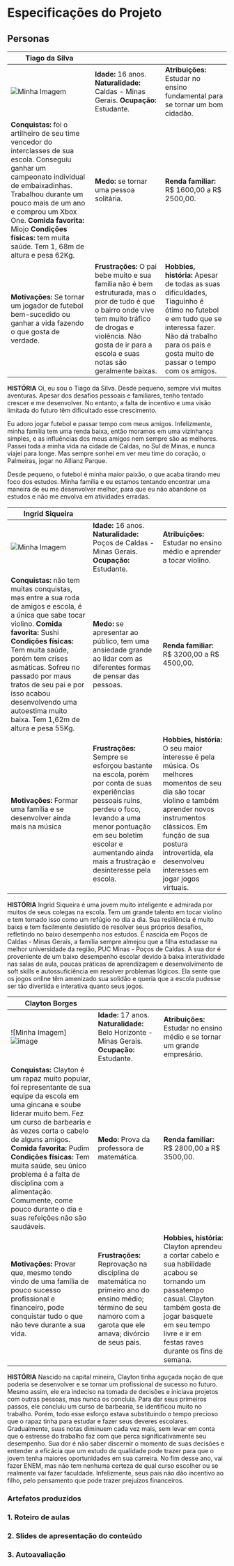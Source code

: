 # Especificações do Projeto


## Personas

| **Tiago da Silva** |                     |                             | 
|------------------|---------------------|-----------------------------|
| ![Minha Imagem](https://github.com/user-attachments/assets/91964465-6b1c-4c96-8d50-258c6ee3f8e2) | **Idade:** 16 anos. **Naturalidade:** Caldas - Minas Gerais. **Ocupação:** Estudante. | **Atribuições:** Estudar no ensino fundamental para se tornar um bom cidadão. |
**Conquistas:** foi o artilheiro de seu time vencedor do interclasses de sua escola. Conseguiu ganhar um campeonato individual de embaixadinhas. Trabalhou durante um pouco mais de um ano e comprou um Xbox One. **Comida favorita:** Miojo **Condições físicas:**  tem muita saúde. Tem 1, 68m de altura e pesa 62Kg.     |**Medo:** se tornar uma pessoa solitária. |**Renda familiar:** R$ 1600,00 a R$ 2500,00.
|**Motivações:** Se tornar um jogador de futebol bem-sucedido ou ganhar a vida fazendo o que gosta de verdade.  |**Frustrações:** O pai bebe muito e sua família não é bem estruturada, mas o pior de tudo é que o bairro onde vive tem muito tráfico de drogas e violência. Não gosta de ir para a escola e suas notas são geralmente baixas.  |**Hobbies, história:** Apesar de todas as suas dificuldades, Tiaguinho é ótimo no futebol e em tudo que se interessa fazer. Não dá trabalho para os pais e gosta muito de passar o tempo com os amigos.


**HISTÓRIA**
Oi, eu sou o Tiago da Silva. Desde pequeno, sempre vivi muitas aventuras. Apesar dos desafios pessoais e familiares, tenho tentado crescer e me desenvolver. No entanto, a falta de incentivo e uma visão limitada do futuro têm dificultado esse crescimento.

Eu adoro jogar futebol e passar tempo com meus amigos. Infelizmente, minha família tem uma renda baixa, então moramos em uma vizinhança simples, e as influências dos meus amigos nem sempre são as melhores. Passei toda a minha vida na cidade de Caldas, no Sul de Minas, e nunca viajei para longe. Mas sempre sonhei em ver meu time do coração, o Palmeiras, jogar no Allianz Parque.

Desde pequeno, o futebol é minha maior paixão, o que acaba tirando meu foco dos estudos. Minha família e eu estamos tentando encontrar uma maneira de eu me desenvolver melhor, para que eu não abandone os estudos e não me envolva em atividades erradas.


| **Ingrid Siqueira** |                     |                             | 
|------------------|---------------------|-----------------------------|
| ![Minha Imagem](https://github.com/user-attachments/assets/045f6571-eabd-4227-8cf4-1138806d604f)| **Idade:** 16 anos. **Naturalidade:** Poços de Caldas - Minas Gerais. **Ocupação:** Estudante. | **Atribuições:** Estudar no ensino médio e aprender a tocar violino. |
**Conquistas:** não tem muitas conquistas, mas entre a sua roda de amigos e escola, é a única que sabe tocar violino. **Comida favorita:** Sushi **Condições físicas:**  Tem muita saúde, porém tem crises asmáticas. Sofreu no passado por maus tratos de seu pai e por isso acabou desenvolvendo uma autoestima muito baixa. Tem 1,62m de altura e pesa 55Kg.  |**Medo:** se apresentar ao público, tem uma ansiedade grande ao lidar com as diferentes formas de pensar das pessoas. |**Renda familiar:** R$ 3200,00 a R$ 4500,00.
|**Motivações:** Formar uma família e se desenvolver ainda mais na música  |**Frustrações:** Sempre se esforçou bastante na escola, porém por conta de suas experiências pessoais ruins, perdeu o foco, levando a uma menor pontuação em seu boletim escolar e aumentando ainda mais a frustração e desinteresse pela escola.  |**Hobbies, história:** O seu maior interesse é pela música. Os melhores momentos de seu dia são tocar violino e também aprender novos instrumentos clássicos. Em função de sua postura introvertida, ela desenvolveu interesses em jogar jogos virtuais.


**HISTÓRIA**
Ingrid Siqueira é uma jovem muito inteligente e admirada por muitos de seus colegas na escola. Tem um grande talento em tocar violino e tem tomado isso como um refúgio no dia a dia. Sua resiliência é muito baixa e tem facilmente desistido de resolver seus próprios desafios, refletindo no baixo desempenho nos estudos. É nascida em Poços de Caldas - Minas Gerais, a família sempre almejou que a filha estudasse na melhor universidade da região, PUC Minas - Poços de Caldas. A sua dor é proveniente de um baixo desempenho escolar devido à baixa interatividade nas salas de aula, poucas práticas de aprendizagem e desenvolvimento de soft skills e autossuficiência em resolver problemas lógicos. Ela sente que os jogos online têm amenizado sua solidão e queria que a escola pudesse ser tão divertida e interativa quanto seus jogos.


| **Clayton Borges** |                     |                             | 
|------------------|---------------------|-----------------------------|
| ![Minha Imagem]![image](https://github.com/user-attachments/assets/3beecf34-7cb1-4cf0-a0f2-90665b022abb)| **Idade:** 17 anos. **Naturalidade:** Belo Horizonte - Minas Gerais. **Ocupação:** Estudante. | **Atribuições:** Estudar no ensino médio e se tornar um grande empresário. |
**Conquistas:** Clayton é um rapaz muito popular, foi representante de sua equipe da escola em uma gincana e soube liderar muito bem. Fez um curso de barbearia e às vezes corta o cabelo de alguns amigos. **Comida favorita:** Pudim **Condições físicas:**  Tem muita saúde, seu único problema é a falta de disciplina com a alimentação. Comumente, come pouco durante o dia e suas refeições não são saudáveis.     |**Medo:** Prova da professora de matemática. |**Renda familiar:** R$ 2800,00 a R$ 3500,00.
|**Motivações:** Provar que, mesmo tendo vindo de uma família de pouco sucesso profissional e financeiro, pode conquistar tudo o que não teve durante a sua vida.  |**Frustrações:** Reprovação na disciplina de matemática no primeiro ano do ensino médio; término de seu namoro com a garota que ele amava; divórcio de seus pais.  |**Hobbies, história:** Clayton aprendeu a cortar cabelo e sua habilidade acabou se tornando um passatempo casual. Clayton também gosta de jogar basquete em seu tempo livre e ir em festas raves durante os fins de semana.


**HISTÓRIA**
Nascido na capital mineira, Clayton tinha aguçada noção de que poderia se desenvolver e se tornar um profissional de sucesso no futuro. Mesmo assim, ele era indeciso na tomada de decisões e iniciava projetos com outras pessoas, mas nunca os concluía. Para dar seus primeiros passos, ele concluiu um curso de barbearia, se identificou muito no trabalho. Porém, todo esse esforço estava substituindo o tempo precioso que o rapaz tinha para estudar e fazer seus deveres escolares. Gradualmente, suas notas diminuem cada vez mais, sem levar em conta que o estresse do trabalho faz com que perca significativamente seu desempenho. Sua dor é não saber discernir o momento de suas decisões e entender a eficácia que um estudo de qualidade pode trazer para que o jovem tenha maiores oportunidades em sua carreira. No fim desse ano, vai fazer ENEM, mas não tem nenhuma certeza de qual curso escolher ou se realmente vai fazer faculdade. Infelizmente, seus pais não dão incentivo ao filho, pelo pensamento que pode trazer prejuízos financeiros.

### Artefatos produzidos

### 1. Roteiro de aulas

### 2. Slides de apresentação do conteúdo

### 3. Autoavaliação
